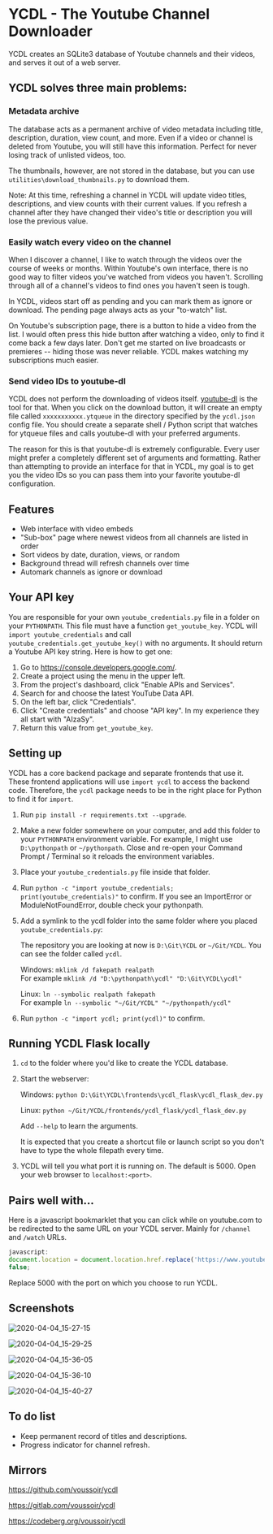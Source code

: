 YCDL - The Youtube Channel Downloader
=====================================

YCDL creates an SQLite3 database of Youtube channels and their videos, and serves it out of a web server.

## YCDL solves three main problems:

### Metadata archive

The database acts as a permanent archive of video metadata including title, description, duration, view count, and more. Even if a video or channel is deleted from Youtube, you will still have this information. Perfect for never losing track of unlisted videos, too.

The thumbnails, however, are not stored in the database, but you can use `utilities\download_thumbnails.py` to download them.

Note: At this time, refreshing a channel in YCDL will update video titles, descriptions, and view counts with their current values. If you refresh a channel after they have changed their video's title or description you will lose the previous value.

### Easily watch every video on the channel

When I discover a channel, I like to watch through the videos over the course of weeks or months. Within Youtube's own interface, there is no good way to filter videos you've watched from videos you haven't. Scrolling through all of a channel's videos to find ones you haven't seen is tough.

In YCDL, videos start off as pending and you can mark them as ignore or download. The pending page always acts as your "to-watch" list.

On Youtube's subscription page, there is a button to hide a video from the list. I would often press this hide button after watching a video, only to find it come back a few days later. Don't get me started on live broadcasts or premieres -- hiding those was never reliable. YCDL makes watching my subscriptions much easier.

### Send video IDs to youtube-dl

YCDL does not perform the downloading of videos itself. [youtube-dl](https://github.com/ytdl-org/youtube-dl) is the tool for that. When you click on the download button, it will create an empty file called `xxxxxxxxxxx.ytqueue` in the directory specified by the `ycdl.json` config file. You should create a separate shell / Python script that watches for ytqueue files and calls youtube-dl with your preferred arguments.

The reason for this is that youtube-dl is extremely configurable. Every user might prefer a completely different set of arguments and formatting. Rather than attempting to provide an interface for that in YCDL, my goal is to get you the video IDs so you can pass them into your favorite youtube-dl configuration.

## Features

- Web interface with video embeds
- "Sub-box" page where newest videos from all channels are listed in order
- Sort videos by date, duration, views, or random
- Background thread will refresh channels over time
- Automark channels as ignore or download

## Your API key

You are responsible for your own `youtube_credentials.py` file in a folder on your `PYTHONPATH`. This file must have a function `get_youtube_key`. YCDL will `import youtube_credentials` and call `youtube_credentials.get_youtube_key()` with no arguments. It should return a Youtube API key string. Here is how to get one:

1. Go to https://console.developers.google.com/.
2. Create a project using the menu in the upper left.
3. From the project's dashboard, click "Enable APIs and Services".
4. Search for and choose the latest YouTube Data API.
5. On the left bar, click "Credentials".
6. Click "Create credentials" and choose "API key". In my experience they all start with "AIzaSy".
7. Return this value from `get_youtube_key`.

## Setting up

YCDL has a core backend package and separate frontends that use it. These frontend applications will use `import ycdl` to access the backend code. Therefore, the `ycdl` package needs to be in the right place for Python to find it for `import`.

1. Run `pip install -r requirements.txt --upgrade`.

2. Make a new folder somewhere on your computer, and add this folder to your `PYTHONPATH` environment variable. For example, I might use `D:\pythonpath` or `~/pythonpath`. Close and re-open your Command Prompt / Terminal so it reloads the environment variables.

3. Place your `youtube_credentials.py` file inside that folder.

4. Run `python -c "import youtube_credentials; print(youtube_credentials)"` to confirm. If you see an ImportError or ModuleNotFoundError, double check your pythonpath.

5. Add a symlink to the ycdl folder into the same folder where you placed `youtube_credentials.py`:

    The repository you are looking at now is `D:\Git\YCDL` or `~/Git/YCDL`. You can see the folder called `ycdl`.

    Windows: `mklink /d fakepath realpath`  
    For example `mklink /d "D:\pythonpath\ycdl" "D:\Git\YCDL\ycdl"`

    Linux: `ln --symbolic realpath fakepath`  
    For example `ln --symbolic "~/Git/YCDL" "~/pythonpath/ycdl"`

6. Run `python -c "import ycdl; print(ycdl)"` to confirm.

## Running YCDL Flask locally

1. `cd` to the folder where you'd like to create the YCDL database.
2. Start the webserver:

    Windows: `python D:\Git\YCDL\frontends\ycdl_flask\ycdl_flask_dev.py`

    Linux: `python ~/Git/YCDL/frontends/ycdl_flask/ycdl_flask_dev.py`

    Add `--help` to learn the arguments.

    It is expected that you create a shortcut file or launch script so you don't have to type the whole filepath every time.

3. YCDL will tell you what port it is running on. The default is 5000. Open your web browser to `localhost:<port>`.

## Pairs well with...

Here is a javascript bookmarklet that you can click while on youtube.com to be redirected to the same URL on your YCDL server. Mainly for `/channel` and `/watch` URLs.

```Javascript
javascript:
document.location = document.location.href.replace('https://www.youtube.com', 'http://localhost:5000');
false;
```

Replace 5000 with the port on which you choose to run YCDL.

## Screenshots

![2020-04-04_15-27-15](https://user-images.githubusercontent.com/7299570/78462830-ca4f9900-768a-11ea-98c9-a4e622d3da62.png)

![2020-04-04_15-29-25](https://user-images.githubusercontent.com/7299570/78462831-cb80c600-768a-11ea-9ff0-517c231e0469.png)

![2020-04-04_15-36-05](https://user-images.githubusercontent.com/7299570/78462832-cb80c600-768a-11ea-9b86-529e1a22616c.png)

![2020-04-04_15-36-10](https://user-images.githubusercontent.com/7299570/78462833-cc195c80-768a-11ea-9cac-208b8c79cad9.png)

![2020-04-04_15-40-27](https://user-images.githubusercontent.com/7299570/78462834-cc195c80-768a-11ea-942b-e89a3dabe64d.png)

## To do list

- Keep permanent record of titles and descriptions.
- Progress indicator for channel refresh.

## Mirrors

https://github.com/voussoir/ycdl

https://gitlab.com/voussoir/ycdl

https://codeberg.org/voussoir/ycdl
